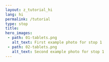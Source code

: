 ```yaml
---
layout: z_tutorial_hi
lang: hi
permalink: /tutorial
type: stop
title: 
hero_images:
 - path: 01-tablets.png
   alt_text: First example photo for stop 1
 - path: 02-tablets.png
   alt_text: Second example photo for stop 1
---
```


  

